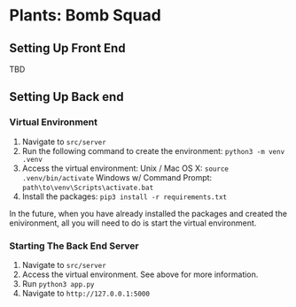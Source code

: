 # Plants: Bomb Squad

## Setting Up Front End
TBD
## Setting Up Back end
### Virtual Environment
1. Navigate to `src/server`
2. Run the following command to create the environment: `python3 -m venv .venv`
3. Access the virtual environment:
    Unix / Mac OS X: `source .venv/bin/activate`
    Windows w/ Command Prompt: `path\to\venv\Scripts\activate.bat`
4. Install the packages: `pip3 install -r requirements.txt`

In the future, when you have already installed the packages and created the enivironment,
all you will need to do is start the virtual environment.

### Starting The Back End Server
1. Navigate to `src/server`
2. Access the virtual environment. See above for more information.
3. Run `python3 app.py`
4. Navigate to `http://127.0.0.1:5000`